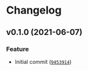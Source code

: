 # Changelog

<!--next-version-placeholder-->

## v0.1.0 (2021-06-07)
### Feature
* Initial commit ([`9453914`](https://github.com/Kerem-Sami-Coop/caishen_dashboard/commit/9453914def72cdee2f6d87dcd06f41524088750e))
